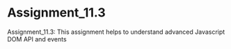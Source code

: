 # Assignment_11.3
Assignment_11.3: This assignment helps to understand advanced Javascript DOM API and events
